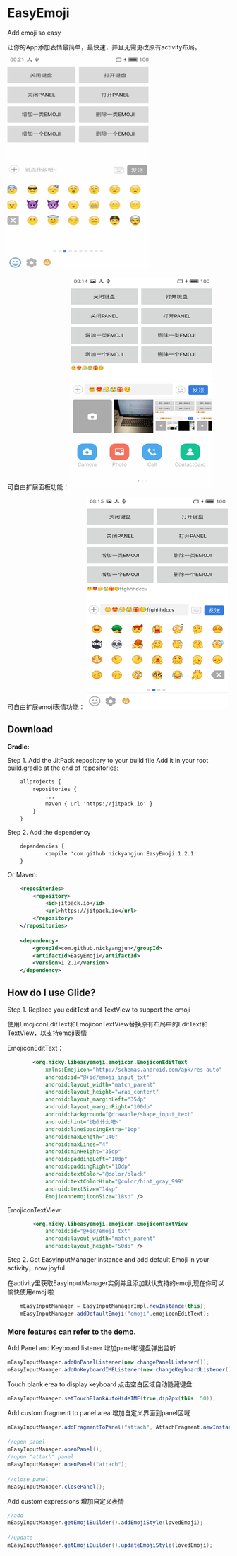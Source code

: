 # EasyEmoji
Add emoji so easy

让你的App添加表情最简单，最快速，并且无需更改原有activity布局。

<img src="./screenshot/02.gif" width="320" height="480">

可自由扩展面板功能：
<img src="./screenshot/device-2017-04-06-081451.png" width="320" height="480">

可自由扩展emoji表情功能：
<img src="./screenshot/device-2017-04-06-081547.png" width="320" height="480">

## Download

**Gradle:**

Step 1. Add the JitPack repository to your build file
Add it in your root build.gradle at the end of repositories:
```xml
    allprojects {
        repositories {
            ...
            maven { url 'https://jitpack.io' }
        }
    }
```

Step 2. Add the dependency
```xml
    dependencies {
            compile 'com.github.nickyangjun:EasyEmoji:1.2.1'
    }
```

Or Maven:
```xml
    <repositories>
        <repository>
            <id>jitpack.io</id>
            <url>https://jitpack.io</url>
        </repository>
    </repositories>

    <dependency>
        <groupId>com.github.nickyangjun</groupId>
        <artifactId>EasyEmoji</artifactId>
        <version>1.2.1</version>
    </dependency>
```


## How do I use Glide?

Step 1. Replace you editText and TextView to support the emoji

使用EmojiconEditText和EmojiconTextView替换原有布局中的EditText和TextView，以支持emoji表情

EmojiconEditText：
```xml
        <org.nicky.libeasyemoji.emojicon.EmojiconEditText 
            xmlns:Emojicon="http://schemas.android.com/apk/res-auto"
            android:id="@+id/emoji_input_txt"
            android:layout_width="match_parent"
            android:layout_height="wrap_content"
            android:layout_marginLeft="35dp"
            android:layout_marginRight="100dp"
            android:background="@drawable/shape_input_text"
            android:hint="说点什么吧~"
            android:lineSpacingExtra="1dp"
            android:maxLength="140"
            android:maxLines="4"
            android:minHeight="35dp"
            android:paddingLeft="10dp"
            android:paddingRight="10dp"
            android:textColor="@color/black"
            android:textColorHint="@color/hint_gray_999"
            android:textSize="14sp"
            Emojicon:emojiconSize="18sp" />
```

EmojiconTextView:
```xml
        <org.nicky.libeasyemoji.emojicon.EmojiconTextView
            android:id="@+id/emoji_txt"
            android:layout_width="match_parent"
            android:layout_height="50dp" />
```

Step 2. Get EasyInputManager instance and add default Emoji in your activity，now joyful.

在activity里获取EasyInputManager实例并且添加默认支持的emoji,现在你可以愉快使用emoji啦

```java
    mEasyInputManager = EasyInputManagerImpl.newInstance(this);
    mEasyInputManager.addDefaultEmoji("emoji",emojiconEditText);
```




### More features can refer to the demo.

Add Panel and Keyboard listener
增加panel和键盘弹出监听
```java
mEasyInputManager.addOnPanelListener(new changePanelListener());
mEasyInputManager.addOnKeyboardIMEListener(new changeKeyboardListener());
```

Touch blank erea to display keyboard
点击空白区域自动隐藏键盘
```java
mEasyInputManager.setTouchBlankAutoHideIME(true,dip2px(this, 50));
```

Add custom fragment to panel area
增加自定义界面到panel区域
```java
mEasyInputManager.addFragmentToPanel("attach", AttachFragment.newInstance());

//open panel
mEasyInputManager.openPanel();
//open "attach" panel
mEasyInputManager.openPanel("attach");

//close panel
mEasyInputManager.closePanel();

```


Add custom expressions
增加自定义表情
```java
//add
mEasyInputManager.getEmojiBuilder().addEmojiStyle(lovedEmoji);
 
//update
mEasyInputManager.getEmojiBuilder().updateEmojiStyle(lovedEmoji);
```
